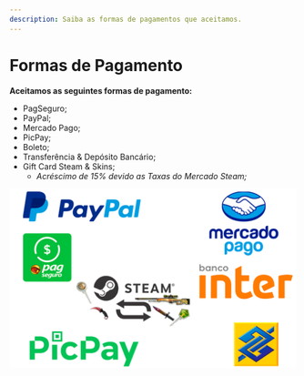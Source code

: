 ```yaml
---
description: Saiba as formas de pagamentos que aceitamos.
---
```


# Formas de Pagamento

**Aceitamos as seguintes formas de pagamento:**

* PagSeguro;
* PayPal;
* Mercado Pago;
* PicPay;
* Boleto;
* Transferência & Depósito Bancário;
* Gift Card Steam & Skins;
  * _Acréscimo de 15% devido as Taxas do Mercado Steam;_

![](../.gitbook/assets/image%20%282%29.png)

